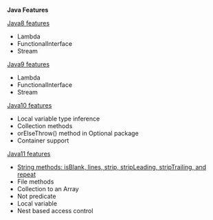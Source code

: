 <b>Java Features </b>

<u>Java8 features</u>
<ul>
    <li>Lambda</li>
    <li>FunctionalInterface</li>
    <li>Stream</li>
</ul>
<u>Java9 features</u>
<ul>
    <li>Lambda</li>
    <li>FunctionalInterface</li>
    <li>Stream</li>
</ul>
<u>Java10 features</u>
<ul>
    <li>Local variable type inference</li>
    <li>Collection methods</li>
    <li>orElseThrow() method in Optional package</li>
    <li>Container support</li>
</ul>
<u>Java11 features</u>
<ul>
    <li><a href="https://github.com/prakashmathiyalagan/java/blob/main/src/main/java/com/practice/java11/StringMethods.java">String methods: isBlank, lines, strip, stripLeading, stripTrailing, and repeat</a></li>
    <li>File methods</li>
    <li>Collection to an Array</li>
    <li>Not predicate</li>
    <li>Local variable</li>
    <li>Nest based access control</li>
</ul>